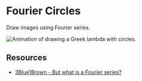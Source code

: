 # Fourier Circles

Draw images using Fourier series.

![Animation of drawing a Greek lambda with
circles.](./images/demo.gif)

## Resources

 - [3Blue1Brown - But what is a Fourier
   series?](https://www.youtube.com/watch?v=r6sGWTCMz2k)
